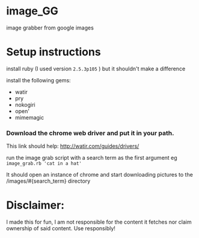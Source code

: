 # image_GG
image grabber from google images


# Setup instructions

install ruby (I used version `2.5.3p105` ) but it shouldn't make a difference

install the following gems:

 - watir
 - pry
 - nokogiri
 - open'
 - mimemagic


 ### Download the chrome web driver and put it in your path.
This link should help:
http://watir.com/guides/drivers/

run the image grab script with a search term as the first argument
eg `image_grab.rb 'cat in a hat'`

It should open an instance of chrome and start downloading pictures to the /images/#{search_term} directory


# Disclaimer:
I made this for fun, I am not responsible for the content it fetches nor claim ownership of said content.
Use responsibly!